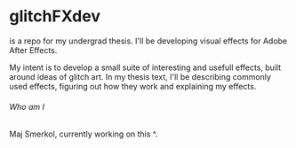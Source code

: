 # glitchFXdev
is a repo for my undergrad thesis. I'll be developing visual effects for Adobe After Effects.

My intent is to develop a small suite of interesting and usefull effects, built around ideas of glitch art.
In my thesis text, I'll be describing commonly used effects, figuring out how they work and explaining my effects.


###### Who am I
Maj Smerkol, currently working on this ^.
